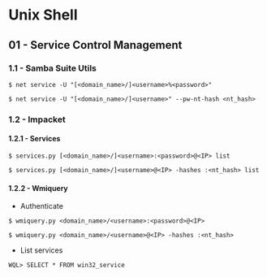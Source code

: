 # Unix Shell

## 01 - Service Control Management

### 1.1 - Samba Suite Utils

```
$ net service -U "[<domain_name>/]<username>%<password>"

$ net service -U "[<domain_name>/]<username>" --pw-nt-hash <nt_hash>
```

### 1.2 - Impacket

#### 1.2.1 - Services

```
$ services.py [<domain_name>/]<username>:<password>@<IP> list

$ services.py [<domain_name>/]<username>@<IP> -hashes :<nt_hash> list
```

#### 1.2.2 - Wmiquery

- Authenticate

```
$ wmiquery.py <domain_name>/<username>:<password>@<IP>

$ wmiquery.py <domain_name>/<username>@<IP> -hashes :<nt_hash>
```

- List services

```
WQL> SELECT * FROM win32_service
```